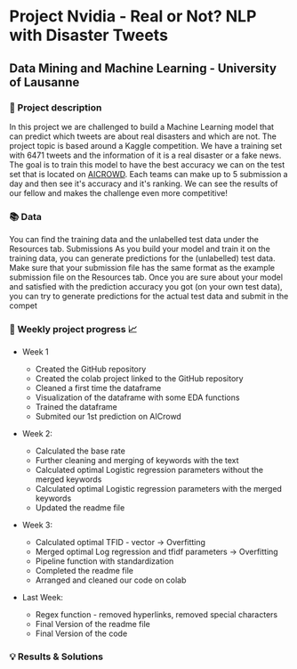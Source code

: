 # Project Nvidia - Real or Not? NLP with Disaster Tweets

## Data Mining and Machine Learning - University of Lausanne

### :pencil: Project description

In this project we are challenged to build a Machine Learning model that can predict which tweets are about real disasters and which are not. The
project topic is based around a Kaggle competition. We have a training set with 6471 tweets and the information of it is a real disaster or a fake news. The goal is to train this model to have the best accuracy we can on the test set that is located on [AICROWD](https://www.aicrowd.com/challenges/final-project-of-the-data-mining-and-machine-learning-course). Each teams can make up to 5 submission a day and then see it's accuracy and it's ranking. We can see the results of our fellow and makes the challenge even more competitive!


### :books: Data
You can find the training data and the unlabelled test data under the Resources tab.
Submissions
As you build your model and train it on the training data, you can generate predictions for the
(unlabelled) test data. Make sure that your submission file has the same format as the example
submission file on the Resources tab. Once you are sure about your model and satisfied with the
prediction accuracy you got (on your own test data), you can try to generate predictions for the
actual test data and submit in the compet


### :calendar: Weekly project progress :chart_with_upwards_trend:

- Week 1 
  - Created the GitHub repository
  - Created the colab project linked to the GitHub repository
  - Cleaned a first time the dataframe
  - Visualization of the dataframe with some EDA functions
  - Trained the dataframe
  - Submited our 1st prediction on AICrowd

- Week 2: 
  - Calculated the base rate
  - Further cleaning and merging of keywords with the text
  - Calculated optimal Logistic regression parameters without the merged keywords
  - Calculated optimal Logistic regression parameters with the merged keywords
  - Updated the readme file
  
- Week 3:
  - Calculated optimal TFID - vector -> Overfitting
  - Merged optimal Log regression and tfidf parameters -> Overfitting
  - Pipeline function with standardization
  - Completed the readme file
  - Arranged and cleaned our code on colab

- Last Week:
  - Regex function - removed hyperlinks, removed special characters
  - Final Version of the readme file
  - Final Version of the code

### :bulb: Results & Solutions

